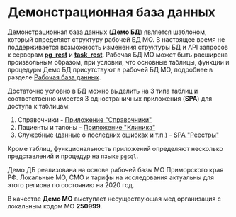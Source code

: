 # Демонстрационная база данных

Демонстрационная база данных (**Демо БД**) является шаблоном, который определяет
структуру рабочей БД МО. В настоящее время не поддерживается возможность изменения
структуры  БД и API запросов к серверам [**pg_rest**](../admin/pg_rest.md) и
[**task_rest**](../admin/task_rest.md). Рабочая БД МО может быть расширена произвольным
образом, при условии, что основные таблицы, функции и процедуры Демо БД присутствуют
в рабочей БД МО, подробнее в разделе [Рабочая база данных](../admin/workdb.md).

Достаточно условно в БД можно выделить на 3 типа таблиц и соответственно имеется 3
одностраничных приложения (**SPA**) для доступа к таблицам:

1. Справочники - [Приложение "Справочники"](./sprav/sprav.md)
2. Пациенты и талоны - [Приложение "Клиника"](./clinic/clinic.md)
3. Служебные (данные о последних ошибках и т.п.) - [SPA "Реестры"](./reestr/reestr.md)

Кроме таблиц, функциональность приложений определяют несколько представлений и процедур
на языке `pgsql`.

Демо ДБ реализована на основе рабочей базы МО Приморского края РФ. Локальные МО, СМО
и тарифы на исследования актуальны для этого региона по состоянию на 2020 год.

В качестве **Демо МО** выступает несуществующая мед организация с локальным кодом
МО **250999**.
